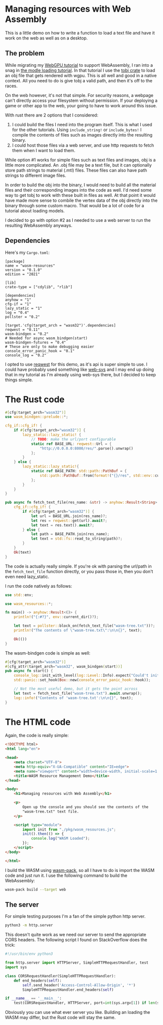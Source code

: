 # Managing resources with Web Assembly

This is a little demo on how to write a function to load a text file
and have it work on the web as well as on a desktop.

## The problem

While migrating my [WebGPU tutorial](https://sotrh.github.io/learn-wgpu)
to support WebAssembly, I ran into a snag in [the modle loading tutorial](https://sotrh.github.io/learn-wgpu/beginner/tutorial9-models).
In that tutorial I use the [tobj crate](https://docs.rs/tobj) to load an obj
file that gets rendered with wgpu. This is all well and good in a native
context. All you need to do is give tobj a valid path, and then it's off
to the races.

On the web however, it's not that simple. For security reasons, a webpage
can't directly access your filesystem without permission. If your deploying
a game or other app to the web, your going to have to work around this issue.

With rust there are 2 options that I considered:

1. I could build the files I need into the program itself. This is what I used
   for the other tutorials. Using `include_string!` or `include_bytes!`
   I compile the contents of files such as images directly into the resulting
   binary.
2. I could host those files via a web server, and use http requests to fetch
   them when I want to load them.

While option #1 works for simple files such as text files and images, obj is
a little more complicated. An .obj file may be a text file, but it can 
optionally store path strings to material (.mtl) files. These files can also 
have path strings to different image files.

In order to build the obj into the binary, I would need to build all the 
material files and their corresponding images into the code as well. I'd need 
some way to get tobj to work with these built in files as well. At that point 
it would have made more sense to combile the vertex data of the obj directly 
into the binary through some custom macro. That would be a lot of code for a 
tutorial about loading models.

I decided to go with option #2 as I needed to use a web server to run the
resulting WebAssembly anyways.

## Dependencies

Here's my `Cargo.toml`:

```
[package]
name = "wasm-resources"
version = "0.1.0"
edition = "2021"

[lib]
crate-type = ["cdylib", "rlib"]

[dependencies]
anyhow = "1"
cfg-if = "1"
lazy_static = "1"
log = "0.4"
pollster = "0.2"

[target.'cfg(target_arch = "wasm32")'.dependencies]
reqwest = "0.11"
wasm-bindgen = "0.2"
# Needed for async wasm_bindgen(start)
wasm-bindgen-futures = "0.4"
# These are only to make debugging easier
console_error_panic_hook = "0.1"
console_log = "0.2"
```

I opted to use [reqwest](https://docs.rs/reqwest) for this demo, as it's api is super simple to use. I could have probably used something like 
[web-sys](https://docs.rs/web-sys) and I may end up doing that in my tutorial
as I'm already using web-sys there, but I decided to keep things simple.

# The Rust code

```rust
#[cfg(target_arch="wasm32")]
use wasm_bindgen::prelude::*;

cfg_if::cfg_if! {
    if #[cfg(target_arch="wasm32")] {
        lazy_static::lazy_static! {
            // TODO: make the url/port configurable
            static ref BASE_URL: reqwest::Url = {
                "http://0.0.0.0:8000/res/".parse().unwrap()
            };
        }
    } else {
        lazy_static::lazy_static!{
            static ref BASE_PATH: std::path::PathBuf = {
                std::path::PathBuf::from(format!("{}/res", std::env::current_dir().unwrap().as_os_str().to_str().unwrap()))
            };
        }
    }
}

pub async fn fetch_text_file(res_name: &str) -> anyhow::Result<String> {
    cfg_if::cfg_if! {
        if #[cfg(target_arch="wasm32")] {
            let url = BASE_URL.join(res_name)?;
            let res = reqwest::get(url).await?;
            let text = res.text().await?;
        } else {
            let path = BASE_PATH.join(res_name);
            let text = std::fs::read_to_string(path)?;
        }
    }
    Ok(text)
}
```

The code is actually really simple. If you're ok with parsing the url/path in the `fetch_text_file` function directly, or you pass those in, then you don't
even need lazy_static.

I run the code natively as follows:

```rust
use std::env;

use wasm_resources::*;

fn main() -> anyhow::Result<()> {
    println!("{:#?}", env::current_dir()?);

    let text = pollster::block_on(fetch_text_file("wasm-tree.txt"))?;
    println!("The contents of \"wasm-tree.txt\":\n\n{}", text);

    Ok(())
}
```

The wasm-bindgen code is simple as well:

```rust
#[cfg(target_arch="wasm32")]
#[cfg_attr(target_arch="wasm32", wasm_bindgen(start))]
pub async fn start() {
    console_log::init_with_level(log::Level::Info).expect("Could't initialize logger");
    std::panic::set_hook(Box::new(console_error_panic_hook::hook));

    // Not the most useful demo, but it gets the point across
    let text = fetch_text_file("wasm-tree.txt").await.unwrap();
    log::info!("Contents of 'wasm-tree.txt':\n\n{}", text);
}
```

# The HTML code

Again, the code is really simple:

```html
<!DOCTYPE html>
<html lang="en">

<head>
    <meta charset="UTF-8">
    <meta http-equiv="X-UA-Compatible" content="IE=edge">
    <meta name="viewport" content="width=device-width, initial-scale=1.0">
    <title>WASM Resource Management Demo</title>
</head>

<body>
    <h1>Managing resources with Web Assembly</h1>

    <p>
        Open up the console and you should see the contents of the 
        "wasm-tree.txt" text file.
    </p>

    <script type="module">
        import init from "./pkg/wasm_resources.js";
        init().then(() => {
            console.log("WASM Loaded");
        });
    </script>
</body>

</html>
```

I build the WASM using [wasm-pack](https://rustwasm.github.io/wasm-pack/), so
all I have to do is import the WASM code and just run it. I use the following
command to build the WebAssembly:

```sh
wasm-pack build --target web
```

## The server

For simple testing purposes I'm a fan of the simple python http server.

```sh
python3 -m http.server
```

This doesn't quite work as we need our server to send the appropriate CORS
headers. The following script I found on StackOverflow does the trick:

```python
#!/usr/bin/env python3

from http.server import HTTPServer, SimpleHTTPRequestHandler, test
import sys

class CORSRequestHandler(SimpleHTTPRequestHandler):
    def end_headers(self):
        self.send_header('Access-Control-Allow-Origin', '*')
        SimpleHTTPRequestHandler.end_headers(self)

if __name__ == '__main__':
    test(CORSRequestHandler, HTTPServer, port=int(sys.argv[1]) if len(sys.argv) > 1 else 8000)
```

Obviously you can use what ever server you like. Building an loading the WASM
may differ, but the Rust code will stay the same.